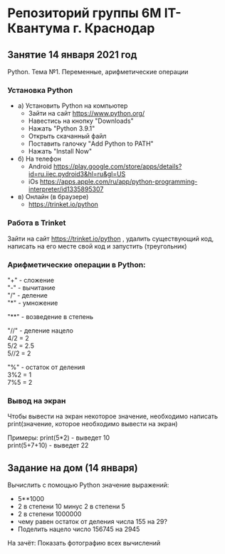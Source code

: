 # Репозиторий группы 6М IT-Квантума г. Краснодар
## Занятие 14 января 2021 год
Python. Тема №1. Переменные, арифметические операции

### Установка Python
- а) Установить Python на компьютер
    - Зайти на сайт https://www.python.org/ 
    - Навестись на кнопку "Downloads"
    - Нажать "Python 3.9.1"
    - Открыть скачанный файл
    - Поставить галочку "Add Python to PATH"
    - Нажать "Install Now"
- б) На телефон 
    - Android https://play.google.com/store/apps/details?id=ru.iiec.pydroid3&hl=ru&gl=US
    - iOs https://apps.apple.com/ru/app/python-programming-interpreter/id1335895307
- в) Онлайн (в браузере)
    - https://trinket.io/python

### Работа в Trinket
Зайти на сайт https://trinket.io/python , удалить существующий код, написать на его месте свой код и запустить (треугольник)

### Арифметические операции в Python:
"+" - сложение  
"-" - вычитание  
"/" - деление  
"*" - умножение  

"**" - возведение в степень  

"//" - деление нацело  
4/2 = 2  
5/2 = 2.5  
5//2 = 2  

"%" - остаток от деления  
3%2 = 1  
7%5 = 2  

### Вывод на экран 
Чтобы вывести на экран некоторое значение, необходимо написать print(значение, которое необходимо вывести на экран)

Примеры:
print(5*2) - выведет 10  
print(5+7+10) - выведет 22  


## Задание на дом (14 января)
Вычислить с помощью Python значение выражений:  
- 5**1000  
- 2 в степени 10 минус 2 в степени 5  
- 2 в степени 1000000  
- чему равен остаток от деления числа 155 на 29?  
- Поделить нацело число 156745 на 2945  

На зачёт: Показать фотографию всех вычислений
